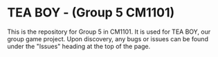 # TEA BOY - (Group 5 CM1101)
This is the repository for Group 5 in CM1101. It is used for TEA BOY, our group game project. Upon discovery, any bugs or issues can be found under the "Issues" heading at the top of the page.
